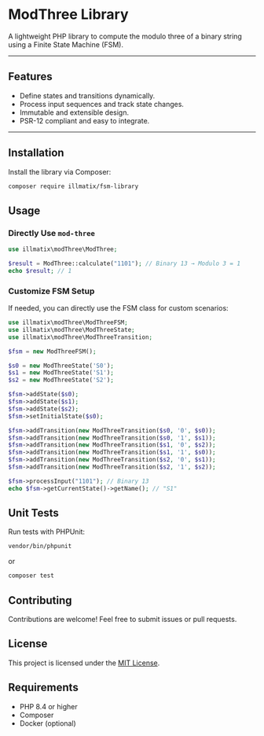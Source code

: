 # ModThree Library

A lightweight PHP library to compute the modulo three of a binary string using a Finite State Machine (FSM).

---

## Features

- Define states and transitions dynamically.
- Process input sequences and track state changes.
- Immutable and extensible design.
- PSR-12 compliant and easy to integrate.

---

## Installation

Install the library via Composer:

```bash
composer require illmatix/fsm-library
```

## Usage
### Directly Use `mod-three`

```php
use illmatix\modThree\ModThree;

$result = ModThree::calculate("1101"); // Binary 13 → Modulo 3 = 1
echo $result; // 1
```

### Customize FSM Setup
If needed, you can directly use the FSM class for custom scenarios:

```php
use illmatix\modThree\ModThreeFSM;
use illmatix\modThree\ModThreeState;
use illmatix\modThree\ModThreeTransition;

$fsm = new ModThreeFSM();

$s0 = new ModThreeState('S0');
$s1 = new ModThreeState('S1');
$s2 = new ModThreeState('S2');

$fsm->addState($s0);
$fsm->addState($s1);
$fsm->addState($s2);
$fsm->setInitialState($s0);

$fsm->addTransition(new ModThreeTransition($s0, '0', $s0));
$fsm->addTransition(new ModThreeTransition($s0, '1', $s1));
$fsm->addTransition(new ModThreeTransition($s1, '0', $s2));
$fsm->addTransition(new ModThreeTransition($s1, '1', $s0));
$fsm->addTransition(new ModThreeTransition($s2, '0', $s1));
$fsm->addTransition(new ModThreeTransition($s2, '1', $s2));

$fsm->processInput("1101"); // Binary 13
echo $fsm->getCurrentState()->getName(); // "S1"
```

## Unit Tests

Run tests with PHPUnit:

```bash
vendor/bin/phpunit
```

or

```bash
composer test
```


## Contributing

Contributions are welcome! Feel free to submit issues or pull requests.

## License

This project is licensed under the [MIT License](LICENSE).

## Requirements

- PHP 8.4 or higher
- Composer
- Docker (optional)